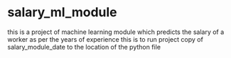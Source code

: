 # salary_ml_module
this is a project of machine learning module which predicts the salary of a worker as per the years of experience
this is to run project copy of salary_module_date to the location of the python file
